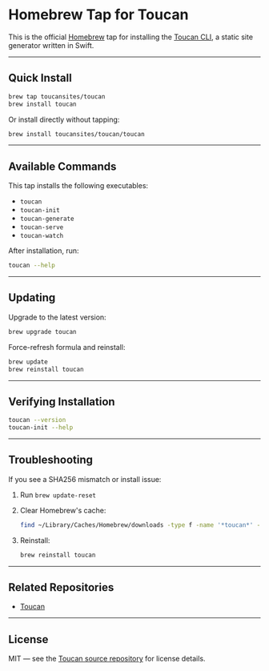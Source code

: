 # Homebrew Tap for Toucan

This is the official [Homebrew](https://brew.sh) tap for installing the [Toucan CLI](https://github.com/toucansites/toucan), a static site generator written in Swift.

---

## Quick Install

```bash
brew tap toucansites/toucan
brew install toucan
```

Or install directly without tapping:

```bash
brew install toucansites/toucan/toucan
```

---

## Available Commands

This tap installs the following executables:

- `toucan`
- `toucan-init`
- `toucan-generate`
- `toucan-serve`
- `toucan-watch`

After installation, run:

```bash
toucan --help
```

---

## Updating

Upgrade to the latest version:

```bash
brew upgrade toucan
```

Force-refresh formula and reinstall:

```bash
brew update
brew reinstall toucan
```

---

## Verifying Installation

```bash
toucan --version
toucan-init --help
```

---

## Troubleshooting

If you see a SHA256 mismatch or install issue:

1. Run `brew update-reset`
2. Clear Homebrew's cache:

   ```bash
   find ~/Library/Caches/Homebrew/downloads -type f -name '*toucan*' -delete
   ```

3. Reinstall:

   ```bash
   brew reinstall toucan
   ```

---

## Related Repositories

- [Toucan](https://github.com/toucansites/toucan)

---

## License

MIT — see the [Toucan source repository](https://github.com/toucansites/toucan) for license details.
